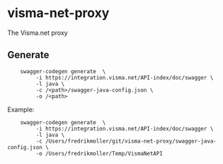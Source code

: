 # visma-net-proxy
The Visma.net proxy

## Generate

		swagger-codegen generate  \
		     -i https://integration.visma.net/API-index/doc/swagger \
		     -l java \
		     -c /<path>/swagger-java-config.json \
		     -o /<path>
 
     
Example:

		swagger-codegen generate  \
		     -i https://integration.visma.net/API-index/doc/swagger \
		     -l java \
		     -c /Users/fredrikmoller/git/visma-net-proxy/swagger-java-config.json \
		     -o /Users/fredrikmoller/Temp/VismaNetAPI
